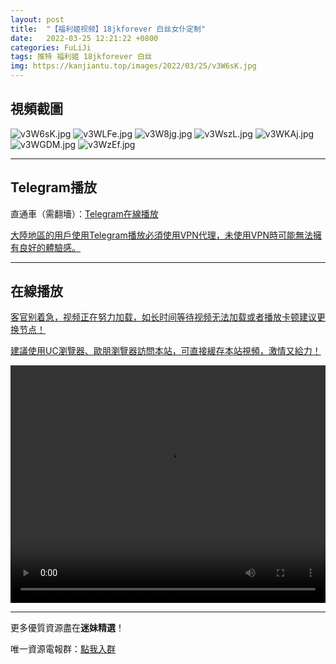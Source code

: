 ```yaml
---
layout: post
title:  "【福利姬视频】18jkforever 白丝女仆定制"
date:   2022-03-25 12:21:22 +0800
categories: FuLiJi
tags: 推特 福利姬 18jkforever 白丝
img: https://kanjiantu.top/images/2022/03/25/v3W6sK.jpg
---
```



## 視頻截圖

![v3W6sK.jpg](https://kanjiantu.top/images/2022/03/25/v3W6sK.jpg)
![v3WLFe.jpg](https://kanjiantu.top/images/2022/03/25/v3WLFe.jpg)
![v3W8jg.jpg](https://kanjiantu.top/images/2022/03/25/v3W8jg.jpg)
![v3WszL.jpg](https://kanjiantu.top/images/2022/03/25/v3WszL.jpg)
![v3WKAj.jpg](https://kanjiantu.top/images/2022/03/25/v3WKAj.jpg)
![v3WGDM.jpg](https://kanjiantu.top/images/2022/03/25/v3WGDM.jpg)
![v3WzEf.jpg](https://kanjiantu.top/images/2022/03/25/v3WzEf.jpg)

* * *
## Telegram播放

直通車（需翻墻）：[Telegram在線播放](https://t.me/mimeijingxuan/121)

<u>大陸地區的用戶使用Telegram播放必須使用VPN代理，未使用VPN時可能無法擁有良好的體驗感。</u> 
* * *
## 在線播放
<u>客官别着急，视频正在努力加载，如长时间等待视频无法加载或者播放卡顿建议更换节点！</u>

<u>建議使用UC瀏覽器、歐朋瀏覽器訪問本站，可直接緩存本站視頻，激情又給力！</u>
<center><video src="https://cdn.publer.io/uploads/videos/6245a681db2797794f1473b5/7a264ffbd7c4b3ebdf569b71e02dfaf4.mp4" width="100%" height="380px" controls="controls"></video></center>


* * *
更多優質資源盡在**迷妹精選**！

唯一資源電報群：[點我入群](https://t.me/mimeijingxuan)


